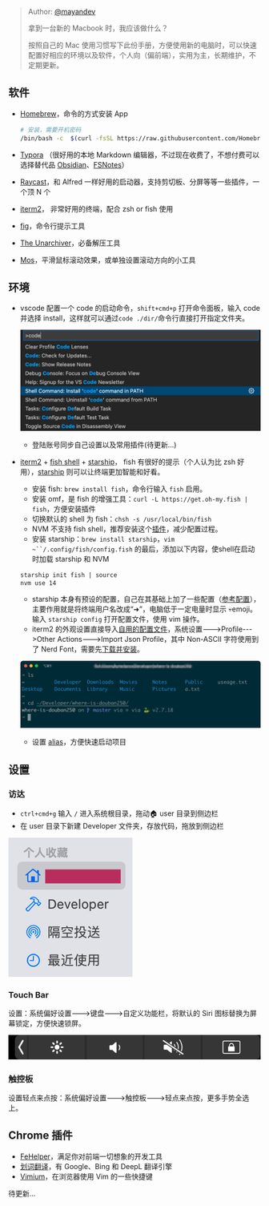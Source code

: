 > Author: [@mayandev](https://github.com/mayandev)
> 
> 拿到一台新的 Macbook 时，我应该做什么？
> 
> 按照自己的 Mac 使用习惯写下此份手册，方便使用新的电脑时，可以快速配置好相应的环境以及软件，个人向（偏前端），实用为主，长期维护，不定期更新。

## 软件

-   [Homebrew](https://brew.sh/)，命令的方式安装 App
    
    ```Bash
    # 安装，需要开机密码
    /bin/bash -c  $(curl -fsSL https://raw.githubusercontent.com/Homebrew/install/master/install.sh) 
    ```
-   [Typora](https://typora.io/#download) （很好用的本地 Markdown 编辑器，不过现在收费了，不想付费可以选择替代品 [Obsidian](https://obsidian.md/)、[FSNotes](https://github.com/glushchenko/fsnotes)）
-   [Raycast](https://www.raycast.com/)，和 Alfred 一样好用的启动器，支持剪切板、分屏等等一些插件，一个顶 N 个
-   [iterm2](https://iterm2.com/)， 非常好用的终端，配合 zsh or fish 使用
-   [fig](https://fig.io/)，命令行提示工具
-   [The Unarchiver](https://theunarchiver.com/)，必备解压工具
-   [Mos](https://github.com/Caldis/Mos)，平滑鼠标滚动效果，或单独设置滚动方向的小工具
    

## 环境

-   vscode 配置一个 code 的启动命令，`shift+cmd+p` 打开命令面板，输入 code 并选择 install，这样就可以通过`code ./dir/`命令行直接打开指定文件夹。
		
    ![](./images/vscode.png)

    -   登陆账号同步自己设置以及常用插件(待更新...)
-   [iterm2](https://iterm2.com/) + [fish shell](https://fishshell.com/) + [starship](https://starship.rs/)， fish 有很好的提示（个人认为比 zsh 好用），[starship](https://starship.rs/) 则可以让终端更加智能和好看。
    -   安装 fish: `brew install fish`，命令行输入 `fish` 启用。
    -   安装 omf，是 fish 的增强工具：`curl -L https://get.oh-my.fish | fish`，方便安装插件
    -   切换默认的 shell 为 fish：`chsh -s /usr/local/bin/fish`
    -   NVM 不支持 fish shell，推荐安装这个[插件](https://github.com/jorgebucaran/nvm.fish)，减少配置过程。
    -   安装 starship：`brew install starship`，`vim ~``/.config/fish/config.fish` 的最后，添加以下内容，使shell在启动时加载 starship 和 NVM
    ```Plaintext
    starship init fish | source
    nvm use 14
    ```
    -   starship 本身有预设的配置，自己在其基础上加了一些配置（[参考配置](https://github.com/Mayandev/macbook-starter-handbook/blob/main/starship.toml)），主要作用就是将终端用户名改成“➜”，电脑低于一定电量时显示 💀emoji。输入 `starship config` 打开配置文件，使用 vim 操作。
    -   iterm2 的外观设置直接导入[自用的配置文件](https://github.com/Mayandev/macbook-starter-handbook/blob/main/iterm2_config.json)，系统设置--->Profile--->Other Actions--->Import Json Profile，其中 Non-ASCII 字符使用到了 Nerd Font，需要先[下载并安装](https://github.com/ryanoasis/nerd-fonts/releases/download/v2.1.0/FantasqueSansMono.zip)。
    
    ![](./images/iterm2.png)

    -   设置 [alias](https://gist.github.com/tikolakin/d59b4fc87c0af9720d0d)，方便快速启动项目
    

## 设置

### 访达

-   `ctrl+cmd+g` 输入 `/` 进入系统根目录，拖动🏠 user 目录到侧边栏
-   在 user 目录下新建 Developer 文件夹，存放代码，拖放到侧边栏

![](./images/finder.png)

### Touch Bar

设置：系统偏好设置--->键盘--->自定义功能栏，将默认的 Siri 图标替换为屏幕锁定，方便快速锁屏。

![](./images/touchbar.png)

### 触控板

设置轻点来点按：系统偏好设置--->触控板--->轻点来点按，更多手势全选上。

## Chrome 插件

- [FeHelper](https://chrome.google.com/webstore/detail/fehelper%E5%89%8D%E7%AB%AF%E5%8A%A9%E6%89%8B/pkgccpejnmalmdinmhkkfafefagiiiad?utm_source=chrome-ntp-icon)，满足你对前端一切想象的开发工具
- [划词翻译](https://chrome.google.com/webstore/detail/%E5%88%92%E8%AF%8D%E7%BF%BB%E8%AF%91/ikhdkkncnoglghljlkmcimlnlhkeamad/related?hl=zh-CN)，有 Google、Bing 和 DeepL 翻译引擎
- [Vimium](https://chrome.google.com/webstore/detail/vimium/dbepggeogbaibhgnhhndojpepiihcmeb)，在浏览器使用 Vim 的一些快捷键

待更新...
